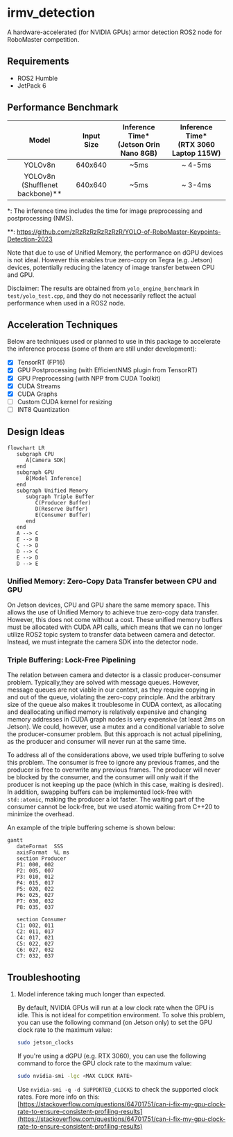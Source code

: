 # irmv_detection
A hardware-accelerated (for NVIDIA GPUs) armor detection ROS2 node for RoboMaster competition.

## Requirements
- ROS2 Humble
- JetPack 6

## Performance Benchmark
|                Model                 | Input Size | Inference Time* <br> (Jetson Orin Nano 8GB) | Inference Time* <br> (RTX 3060 Laptop 115W) |
| :----------------------------------: | :--------: | :-----------------------------------------: | :-----------------------------------------: |
|               YOLOv8n                |  640x640   |                    ~5ms                     |                   ~ 4-5ms                   |
| YOLOv8n <br> (Shufflenet backbone)** |  640x640   |                    ~5ms                     |                   ~ 3-4ms                   |

*: The inference time includes the time for image preprocessing and postprocessing (NMS).

**: https://github.com/zRzRzRzRzRzRzR/YOLO-of-RoboMaster-Keypoints-Detection-2023

Note that due to use of Unified Memory, the performance on dGPU devices is not ideal. However this enables true zero-copy on Tegra (e.g. Jetson) devices, potentially reducing the latency of image transfer between CPU and GPU.

Disclaimer: The results are obtained from `yolo_engine_benchmark` in `test/yolo_test.cpp`, and they do not necessarily reflect the actual performance when used in a ROS2 node.

## Acceleration Techniques
Below are techniques used or planned to use in this package to accelerate the inference process (some of them are still under development):
- [x] TensorRT (FP16)
- [x] GPU Postprocessing (with EfficientNMS plugin from TensorRT)
- [x] GPU Preprocessing (with NPP from CUDA Toolkit)
- [x] CUDA Streams
- [x] CUDA Graphs
- [ ] Custom CUDA kernel for resizing
- [ ] INT8 Quantization

## Design Ideas
```mermaid
flowchart LR
   subgraph CPU
      A[Camera SDK]
   end
   subgraph GPU
      B[Model Inference]
   end
   subgraph Unified Memory
      subgraph Triple Buffer
         C(Producer Buffer)
         D(Reserve Buffer)
         E(Consumer Buffer)
      end
   end
   A --> C
   E --> B
   C --> D
   D --> C
   E --> D
   D --> E
```

### Unified Memory: Zero-Copy Data Transfer between CPU and GPU

On Jetson devices, CPU and GPU share the same memory space. This allows the use of Unified Memory to achieve true zero-copy data transfer. However, this does not come without a cost. These unified memory buffers must be allocated with CUDA API calls, which means that we can no longer utilize ROS2 topic system to transfer data between camera and detector. Instead, we must integrate the camera SDK into the detector node.

### Triple Buffering: Lock-Free Pipelining
The relation between camera and detector is a classic producer-consumer problem. Typically,they are solved with message queues. However, message queues are not viable in our context, as they require copying in and out of the queue, violating the zero-copy principle. And the arbitrary size of the queue also makes it troublesome in CUDA context, as allocating and deallocating unified memory is relatively expensive and changing memory addresses in CUDA graph nodes is very expensive (at least 2ms on Jetson). We could, however, use a mutex and a conditional variable to solve the producer-consumer problem. But this approach is not actual pipelining, as the producer and consumer will never run at the same time.

To address all of the considerations above, we used triple buffering to solve this problem. The consumer is free to ignore any previous frames, and the producer is free to overwrite any previous frames. The producer will never be blocked by the consumer, and the consumer will only wait if the producer is not keeping up the pace (which in this case, waiting is desired). In addition, swapping buffers can be implemented lock-free with `std::atomic`, making the producer a lot faster. The waiting part of the consumer cannot be lock-free, but we used atomic waiting from C++20 to minimize the overhead.

An example of the triple buffering scheme is shown below:

```mermaid
gantt
   dateFormat  SSS
   axisFormat  %L ms
   section Producer
   P1: 000, 002
   P2: 005, 007
   P3: 010, 012
   P4: 015, 017
   P5: 020, 022
   P6: 025, 027
   P7: 030, 032
   P8: 035, 037

   section Consumer
   C1: 002, 011
   C2: 011, 017
   C4: 017, 021
   C5: 022, 027
   C6: 027, 032
   C7: 032, 037
```

## Troubleshooting

1. Model inference taking much longer than expected.

   By default, NVIDIA GPUs will run at a low clock rate when the GPU is idle. This is not ideal for competition environment. To solve this problem, you can use the following command (on Jetson only) to set the GPU clock rate to the maximum value:
    ```bash
    sudo jetson_clocks
    ```
    If you're using a dGPU (e.g. RTX 3060), you can use the following command to force the GPU clock rate to the maximum value:
    ```bash
    sudo nvidia-smi -lgc <MAX CLOCK RATE>
    ```
    Use `nvidia-smi -q -d SUPPORTED_CLOCKS` to check the supported clock rates.
    Fore more info on this: [https://stackoverflow.com/questions/64701751/can-i-fix-my-gpu-clock-rate-to-ensure-consistent-profiling-results](https://stackoverflow.com/questions/64701751/can-i-fix-my-gpu-clock-rate-to-ensure-consistent-profiling-results)